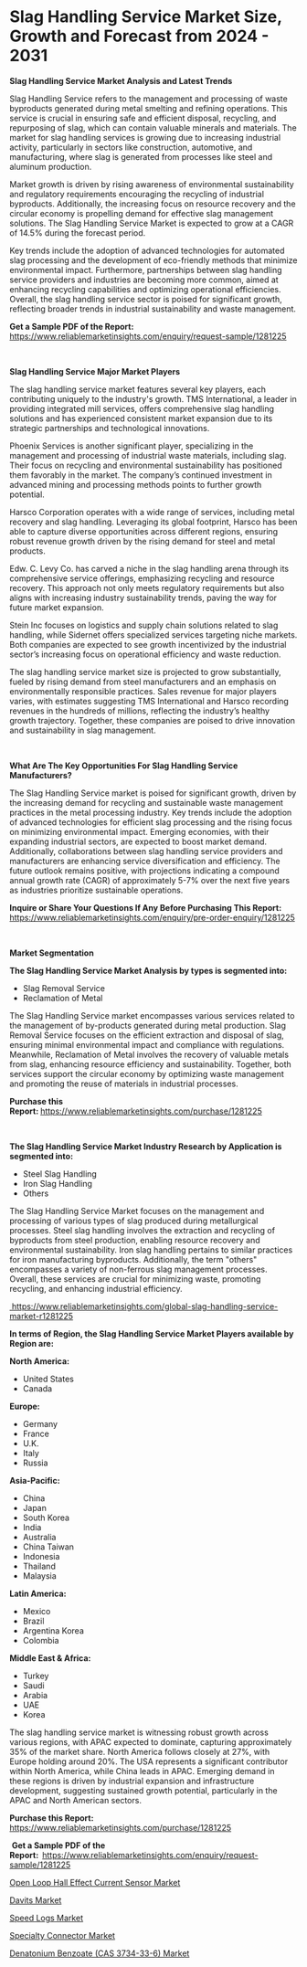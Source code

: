 <p><h1>Slag Handling Service Market Size, Growth and Forecast from 2024 - 2031</h1></p><p><strong>Slag Handling Service Market Analysis and Latest Trends</strong></p>
<p><p>Slag Handling Service refers to the management and processing of waste byproducts generated during metal smelting and refining operations. This service is crucial in ensuring safe and efficient disposal, recycling, and repurposing of slag, which can contain valuable minerals and materials. The market for slag handling services is growing due to increasing industrial activity, particularly in sectors like construction, automotive, and manufacturing, where slag is generated from processes like steel and aluminum production.</p><p>Market growth is driven by rising awareness of environmental sustainability and regulatory requirements encouraging the recycling of industrial byproducts. Additionally, the increasing focus on resource recovery and the circular economy is propelling demand for effective slag management solutions. The Slag Handling Service Market is expected to grow at a CAGR of 14.5% during the forecast period. </p><p>Key trends include the adoption of advanced technologies for automated slag processing and the development of eco-friendly methods that minimize environmental impact. Furthermore, partnerships between slag handling service providers and industries are becoming more common, aimed at enhancing recycling capabilities and optimizing operational efficiencies. Overall, the slag handling service sector is poised for significant growth, reflecting broader trends in industrial sustainability and waste management.</p></p>
<p><strong>Get a Sample PDF of the Report:&nbsp;</strong> <a href="https://www.reliablemarketinsights.com/enquiry/request-sample/1281225?utm_campaign=1197&utm_medium=2&utm_source=Github&utm_content=ia&utm_term=30092024&utm_id=slag-handling-service">https://www.reliablemarketinsights.com/enquiry/request-sample/1281225</a></p>
<p>&nbsp;</p>
<p><strong>Slag Handling Service Major Market Players</strong></p>
<p><p>The slag handling service market features several key players, each contributing uniquely to the industry's growth. TMS International, a leader in providing integrated mill services, offers comprehensive slag handling solutions and has experienced consistent market expansion due to its strategic partnerships and technological innovations.</p><p>Phoenix Services is another significant player, specializing in the management and processing of industrial waste materials, including slag. Their focus on recycling and environmental sustainability has positioned them favorably in the market. The company’s continued investment in advanced mining and processing methods points to further growth potential.</p><p>Harsco Corporation operates with a wide range of services, including metal recovery and slag handling. Leveraging its global footprint, Harsco has been able to capture diverse opportunities across different regions, ensuring robust revenue growth driven by the rising demand for steel and metal products.</p><p>Edw. C. Levy Co. has carved a niche in the slag handling arena through its comprehensive service offerings, emphasizing recycling and resource recovery. This approach not only meets regulatory requirements but also aligns with increasing industry sustainability trends, paving the way for future market expansion.</p><p>Stein Inc focuses on logistics and supply chain solutions related to slag handling, while Sidernet offers specialized services targeting niche markets. Both companies are expected to see growth incentivized by the industrial sector’s increasing focus on operational efficiency and waste reduction.</p><p>The slag handling service market size is projected to grow substantially, fueled by rising demand from steel manufacturers and an emphasis on environmentally responsible practices. Sales revenue for major players varies, with estimates suggesting TMS International and Harsco recording revenues in the hundreds of millions, reflecting the industry’s healthy growth trajectory. Together, these companies are poised to drive innovation and sustainability in slag management.</p></p>
<p>&nbsp;</p>
<p><strong>What Are The Key Opportunities For Slag Handling Service Manufacturers?</strong></p>
<p><p>The Slag Handling Service market is poised for significant growth, driven by the increasing demand for recycling and sustainable waste management practices in the metal processing industry. Key trends include the adoption of advanced technologies for efficient slag processing and the rising focus on minimizing environmental impact. Emerging economies, with their expanding industrial sectors, are expected to boost market demand. Additionally, collaborations between slag handling service providers and manufacturers are enhancing service diversification and efficiency. The future outlook remains positive, with projections indicating a compound annual growth rate (CAGR) of approximately 5-7% over the next five years as industries prioritize sustainable operations.</p></p>
<p><strong>Inquire or Share Your Questions If Any Before Purchasing This Report:</strong> <a href="https://www.reliablemarketinsights.com/enquiry/pre-order-enquiry/1281225?utm_campaign=1197&utm_medium=2&utm_source=Github&utm_content=ia&utm_term=30092024&utm_id=slag-handling-service">https://www.reliablemarketinsights.com/enquiry/pre-order-enquiry/1281225</a></p>
<p>&nbsp;</p>
<p><strong>Market Segmentation</strong></p>
<p><strong>The Slag Handling Service Market Analysis by types is segmented into:</strong></p>
<p><ul><li>Slag Removal Service</li><li>Reclamation of Metal</li></ul></p>
<p><p>The Slag Handling Service market encompasses various services related to the management of by-products generated during metal production. Slag Removal Service focuses on the efficient extraction and disposal of slag, ensuring minimal environmental impact and compliance with regulations. Meanwhile, Reclamation of Metal involves the recovery of valuable metals from slag, enhancing resource efficiency and sustainability. Together, both services support the circular economy by optimizing waste management and promoting the reuse of materials in industrial processes.</p></p>
<p><strong>Purchase this Report:&nbsp;</strong><a href="https://www.reliablemarketinsights.com/purchase/1281225?utm_campaign=1197&utm_medium=2&utm_source=Github&utm_content=ia&utm_term=30092024&utm_id=slag-handling-service">https://www.reliablemarketinsights.com/purchase/1281225</a></p>
<p>&nbsp;</p>
<p><strong>The Slag Handling Service Market Industry Research by Application is segmented into:</strong></p>
<p><ul><li>Steel Slag Handling</li><li>Iron Slag Handling</li><li>Others</li></ul></p>
<p><p>The Slag Handling Service Market focuses on the management and processing of various types of slag produced during metallurgical processes. Steel slag handling involves the extraction and recycling of byproducts from steel production, enabling resource recovery and environmental sustainability. Iron slag handling pertains to similar practices for iron manufacturing byproducts. Additionally, the term "others" encompasses a variety of non-ferrous slag management processes. Overall, these services are crucial for minimizing waste, promoting recycling, and enhancing industrial efficiency.</p></p>
<p><a href="https://www.reliablemarketinsights.com/global-slag-handling-service-market-r1281225?utm_campaign=1197&utm_medium=2&utm_source=Github&utm_content=ia&utm_term=30092024&utm_id=slag-handling-service">&nbsp;https://www.reliablemarketinsights.com/global-slag-handling-service-market-r1281225</a></p>
<p><strong>In terms of Region, the Slag Handling Service Market Players available by Region are:</strong></p>
<p>
    <p> <strong> North America: </strong>
        <ul>
            <li>United States</li>
            <li>Canada</li>
        </ul>
        </p> 
    <p> <strong> Europe: </strong>
        <ul>
            <li>Germany</li>
            <li>France</li>
            <li>U.K.</li>
            <li>Italy</li>
            <li>Russia</li>
        </ul>
        </p> 
    <p> <strong> Asia-Pacific: </strong>
        <ul>
            <li>China</li>
            <li>Japan</li>
            <li>South Korea</li>
            <li>India</li>
            <li>Australia</li>
            <li>China Taiwan</li>
            <li>Indonesia</li>
            <li>Thailand</li>
            <li>Malaysia</li>
        </ul>
        </p> 
    <p> <strong> Latin America: </strong>
        <ul>
            <li>Mexico</li>
            <li>Brazil</li>
            <li>Argentina Korea</li>
            <li>Colombia</li>
        </ul>
        </p> 
    <p> <strong> Middle East & Africa: </strong>
        <ul>
            <li>Turkey</li>
            <li>Saudi</li>
            <li>Arabia</li>
            <li>UAE</li>
            <li>Korea</li>
        </ul>
    </p>
    </p>
<p><p>The slag handling service market is witnessing robust growth across various regions, with APAC expected to dominate, capturing approximately 35% of the market share. North America follows closely at 27%, with Europe holding around 20%. The USA represents a significant contributor within North America, while China leads in APAC. Emerging demand in these regions is driven by industrial expansion and infrastructure development, suggesting sustained growth potential, particularly in the APAC and North American sectors.</p></p>
<p><strong>Purchase this Report: </strong><a href="https://www.reliablemarketinsights.com/purchase/1281225?utm_campaign=1197&utm_medium=2&utm_source=Github&utm_content=ia&utm_term=30092024&utm_id=slag-handling-service">https://www.reliablemarketinsights.com/purchase/1281225</a></p>
<p>&nbsp;<strong>Get a Sample PDF of the Report:&nbsp;&nbsp;</strong><a href="https://www.reliablemarketinsights.com/enquiry/request-sample/1281225?utm_campaign=1197&utm_medium=2&utm_source=Github&utm_content=ia&utm_term=30092024&utm_id=slag-handling-service">https://www.reliablemarketinsights.com/enquiry/request-sample/1281225</a></p>
<p><strong></strong></p>
<p><p><a href="https://issuu.com/reportprime-2/docs/open-loop-hall-effect-current-senso_57b21d48dc861a?utm_campaign=1197&utm_medium=2&utm_source=Github&utm_content=ia&utm_term=30092024&utm_id=slag-handling-service">Open Loop Hall Effect Current Sensor Market</a></p><p><a href="https://www.linkedin.com/pulse/what-driving-global-davits-market-dive-trends-applications-ag1uf?utm_campaign=1197&utm_medium=2&utm_source=Github&utm_content=ia&utm_term=30092024&utm_id=slag-handling-service">Davits Market</a></p><p><a href="https://www.linkedin.com/pulse/speed-logs-market-industry-landscape-growth-trajectories-global-a3eif?utm_campaign=1197&utm_medium=2&utm_source=Github&utm_content=ia&utm_term=30092024&utm_id=slag-handling-service">Speed Logs Market</a></p><p><a href="https://www.linkedin.com/pulse/global-specialty-connector-market-share-growth-opportunities-tcmre?utm_campaign=1197&utm_medium=2&utm_source=Github&utm_content=ia&utm_term=30092024&utm_id=slag-handling-service">Specialty Connector Market</a></p><p><a href="https://issuu.com/reportprime-2/docs/denatonium-benzoate-cas-3734-33-6-m_449379fd3a6f78?utm_campaign=1197&utm_medium=2&utm_source=Github&utm_content=ia&utm_term=30092024&utm_id=slag-handling-service">Denatonium Benzoate (CAS 3734-33-6) Market</a></p></p>